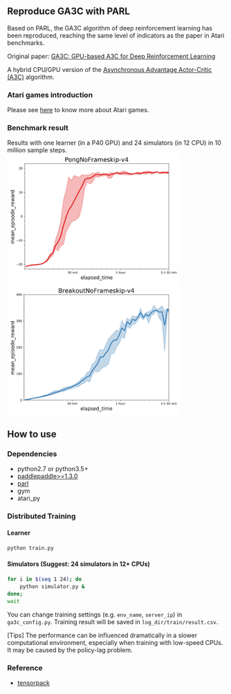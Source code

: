 ## Reproduce GA3C with PARL
Based on PARL, the GA3C algorithm of deep reinforcement learning has been reproduced, reaching the same level of indicators as the paper in Atari benchmarks.

Original paper: [GA3C: GPU-based A3C for Deep Reinforcement Learning](https://www.researchgate.net/profile/Iuri_Frosio2/publication/310610848_GA3C_GPU-based_A3C_for_Deep_Reinforcement_Learning/links/583c6c0b08ae502a85e3dbb9/GA3C-GPU-based-A3C-for-Deep-Reinforcement-Learning.pdf)

A hybrid CPU/GPU version of the [Asynchronous Advantage Actor-Critic (A3C)](https://arxiv.org/abs/1602.01783) algorithm.

### Atari games introduction
Please see [here](https://gym.openai.com/envs/#atari) to know more about Atari games.

### Benchmark result
Results with one learner (in a P40 GPU) and 24 simulators (in 12 CPU) in 10 million sample steps.
<img src=".benchmark/GA3C_Pong.jpg" width = "400" height ="300" alt="GA3C_Pong" /> <img src=".benchmark/GA3C_Breakout.jpg" width = "400" height ="300" alt="GA3C_Breakout"/>

## How to use
### Dependencies
+ python2.7 or python3.5+
+ [paddlepaddle>=1.3.0](https://github.com/PaddlePaddle/Paddle)
+ [parl](https://github.com/PaddlePaddle/PARL)
+ gym
+ atari_py


### Distributed Training

#### Learner
```sh
python train.py 
```

#### Simulators (Suggest: 24 simulators in 12+ CPUs)
```sh
for i in $(seq 1 24); do
    python simulator.py &
done;
wait
```

You can change training settings (e.g. `env_name`, `server_ip`) in `ga3c_config.py`.
Training result will be saved in `log_dir/train/result.csv`.

[Tips] The performance can be influenced dramatically in a slower computational environment, especially when training with low-speed CPUs. It may be caused by the policy-lag problem.

### Reference
+ [tensorpack](https://github.com/tensorpack/tensorpack)

